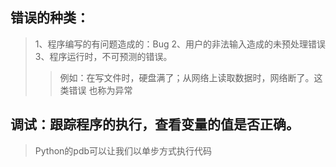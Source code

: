 ## 错误的种类：

>1、程序编写的有问题造成的：Bug
>2、用户的非法输入造成的未预处理错误
>3、程序运行时，不可预测的错误。
   >>例如：在写文件时，硬盘满了；从网络上读取数据时，网络断了。这类错误    也称为异常

## 调试：跟踪程序的执行，查看变量的值是否正确。

>Python的pdb可以让我们以单步方式执行代码